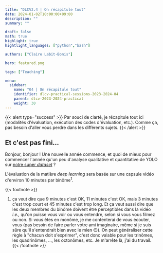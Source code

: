 ```yaml
---
title: "DLCV2.4 | On récapitule tout"
date: 2024-01-02T10:00:00+09:00
description: ""
summary: ""

draft: false
math: true 
highlight: true
hightlight_languages: ["python","bash"]

authors: ["Claire Labit-Bonis"]

hero: featured.png

tags: ["Teaching"]

menu:
  sidebar:
    name: "04 | On récapitule tout"
    identifier: dlcv-practical-sessions-2023-2024-04
    parent: dlcv-2023-2024-practical
    weight: 30
---
```


{{< alert type="success" >}}
Par souci de clarté, je récapitule tout ici (modalités d'évaluation, exécution des codes d'évaluation, etc.). Comme ça, pas besoin d'aller vous perdre dans les différents sujets.
{{< /alert >}}


## Et c'est pas fini... 

Bonjour, bonjour ! Une nouvelle année commence, et quoi de mieux pour commencer l'année qu'un peu d'analyse qualitative et quantitative de YOLO sur [notre super *dataset*](https://clairelabitbonis.github.io/posts/teaching/deep_learning_for_cv/practical_sessions_dlcv/2023-2024/03_lets_see/#il-est-tres-beau-le-dataset) ? 

L'évaluation de la matière *deep learning* sera basée sur une capsule vidéo d'environ 10 minutes par binôme<sup>1</sup>. 

{{< footnote >}}
1. ça veut dire que 9 minutes c'est OK, 11 minutes c'est OK, mais 3 minutes c'est trop court et 45 minutes c'est trop long. Et ça veut aussi dire que les deux membres du binôme doivent être perceptibles dans la vidéo *i.e.,* qu'on puisse vous voir ou vous entendre, selon si vous vous filmez ou non. Si vous êtes en monôme, je me contenterai de vous écouter, vous (pas besoin de faire parler votre ami imaginaire, même si je suis sûre qu'il s'entendrait bien avec le mien :wink:). On peut généraliser cette règle à "chacun doit s'exprimer", c'est donc valable pour les trinômes, les quadrinômes, ..., les octonômes, etc. Je m'arrête là, j'ai du travail.
{{< /footnote >}}




